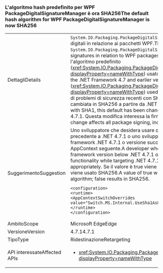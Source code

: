 ### <a name="the-default-hash-algorithm-for-wpf-packagedigitalsignaturemanager-is-now-sha256"></a><span data-ttu-id="d6587-101">L'algoritmo hash predefinito per WPF PackageDigitalSignatureManager è ora SHA256</span><span class="sxs-lookup"><span data-stu-id="d6587-101">The default hash algorithm for WPF PackageDigitalSignatureManager is now SHA256</span></span>

|   |   |
|---|---|
|<span data-ttu-id="d6587-102">Dettagli</span><span class="sxs-lookup"><span data-stu-id="d6587-102">Details</span></span>|<span data-ttu-id="d6587-103"><code>System.IO.Packaging.PackageDigitalSignatureManager</code> offre funzionalità per le firme digitali in relazione ai pacchetti WPF.</span><span class="sxs-lookup"><span data-stu-id="d6587-103">The <code>System.IO.Packaging.PackageDigitalSignatureManager</code> provides functionality for digital signatures in relation to WPF packages.</span></span>  <span data-ttu-id="d6587-104">In .NET Framework 4.7 e versioni precedenti, l'algoritmo predefinito (<xref:System.IO.Packaging.PackageDigitalSignatureManager.DefaultHashAlgorithm?displayProperty=nameWithType>) usato per firmare le parti di un pacchetto era SHA1.</span><span class="sxs-lookup"><span data-stu-id="d6587-104">In the .NET Framework 4.7 and earlier versions, the default algorithm (<xref:System.IO.Packaging.PackageDigitalSignatureManager.DefaultHashAlgorithm?displayProperty=nameWithType>) used for signing parts of a package was SHA1.</span></span>  <span data-ttu-id="d6587-105">A causa di problemi di sicurezza recenti con SHA1, questa impostazione predefinita è stata cambiata in SHA256 a partire da .NET Framework 4.7.1.</span><span class="sxs-lookup"><span data-stu-id="d6587-105">Due to recent security concerns with SHA1, this default has been changed to SHA256 starting with the .NET Framework 4.7.1.</span></span>  <span data-ttu-id="d6587-106">Questa modifica interessa la firma di tutti i pacchetti, inclusi i documenti XPS.</span><span class="sxs-lookup"><span data-stu-id="d6587-106">This change affects all package signing, including XPS documents.</span></span>|
|<span data-ttu-id="d6587-107">Suggerimento</span><span class="sxs-lookup"><span data-stu-id="d6587-107">Suggestion</span></span>|<span data-ttu-id="d6587-108">Uno sviluppatore che desidera usare questa modifica per una versione del framework precedente a .NET 4.7.1 o uno sviluppatore che richiede la funzionalità precedente per il framework .NET 4.7.1 o versione successiva può impostare nel modo appropriato il flag AppContext seguente.</span><span class="sxs-lookup"><span data-stu-id="d6587-108">A developer who wants to utilize this change while targeting a framework version below .NET 4.7.1 or a developer who requires the previous functionality while targeting .NET 4.7.1 or greater can set the following AppContext flag appropriately.</span></span>  <span data-ttu-id="d6587-109">Se il valore è true viene usato come algoritmo predefinito SHA1; se è false viene usato SHA256.</span><span class="sxs-lookup"><span data-stu-id="d6587-109">A value of true will result in SHA1 being used as the default algorithm; false results in SHA256.</span></span><pre><code class="language-xml">&lt;configuration&gt;&#13;&#10;&lt;runtime&gt;&#13;&#10;&lt;AppContextSwitchOverrides value=&quot;Switch.MS.Internal.UseSha1AsDefaultHashAlgorithmForDigitalSignatures=true&quot;/&gt;&#13;&#10;&lt;/runtime&gt;&#13;&#10;&lt;/configuration&gt;&#13;&#10;</code></pre>|
|<span data-ttu-id="d6587-110">Ambito</span><span class="sxs-lookup"><span data-stu-id="d6587-110">Scope</span></span>|<span data-ttu-id="d6587-111">Microsoft Edge</span><span class="sxs-lookup"><span data-stu-id="d6587-111">Edge</span></span>|
|<span data-ttu-id="d6587-112">Versione</span><span class="sxs-lookup"><span data-stu-id="d6587-112">Version</span></span>|<span data-ttu-id="d6587-113">4.7.1</span><span class="sxs-lookup"><span data-stu-id="d6587-113">4.7.1</span></span>|
|<span data-ttu-id="d6587-114">Tipo</span><span class="sxs-lookup"><span data-stu-id="d6587-114">Type</span></span>|<span data-ttu-id="d6587-115">Ridestinazione</span><span class="sxs-lookup"><span data-stu-id="d6587-115">Retargeting</span></span>|
|<span data-ttu-id="d6587-116">API interessate</span><span class="sxs-lookup"><span data-stu-id="d6587-116">Affected APIs</span></span>|<ul><li><xref:System.IO.Packaging.PackageDigitalSignatureManager.DefaultHashAlgorithm?displayProperty=nameWithType></li></ul>|

